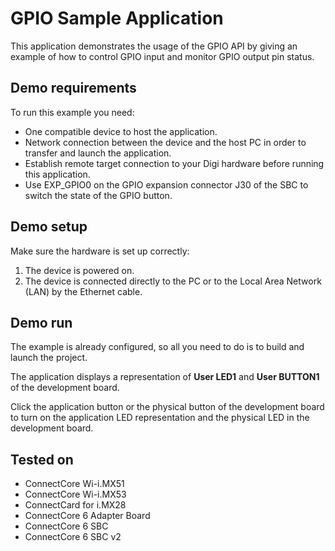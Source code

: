 GPIO Sample Application
=======================

This application demonstrates the usage of the GPIO API by giving an example 
of how to control GPIO input and monitor GPIO output pin status.

Demo requirements
-----------------

To run this example you need:

* One compatible device to host the application.
* Network connection between the device and the host PC in order to transfer and
  launch the application.
* Establish remote target connection to your Digi hardware before running this 
  application.
* Use EXP_GPIO0 on the GPIO expansion connector J30 of the SBC to switch the 
  state of the GPIO button.

Demo setup
----------

Make sure the hardware is set up correctly:

1. The device is powered on.
2. The device is connected directly to the PC or to the Local Area Network (LAN)
   by the Ethernet cable.

Demo run
--------

The example is already configured, so all you need to do is to build and 
launch the project.
  
The application displays a representation of **User LED1** and **User BUTTON1**
of the development board.

Click the application button or the physical button of the development board to
turn on the application LED representation and the physical LED in the
development board.

Tested on
---------

* ConnectCore Wi-i.MX51
* ConnectCore Wi-i.MX53
* ConnectCard for i.MX28
* ConnectCore 6 Adapter Board
* ConnectCore 6 SBC
* ConnectCore 6 SBC v2